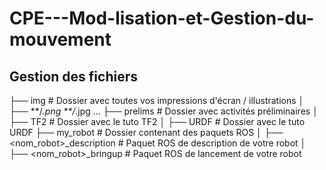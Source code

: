 # CPE---Mod-lisation-et-Gestion-du-mouvement

## Gestion des fichiers

├── img # Dossier avec toutes vos impressions d'écran / illustrations
│   ├── **/*.png **/*.jpg ... 
├── prelims # Dossier avec activités préliminaires
│   ├── TF2 # Dossier avec le tuto TF2
│   ├── URDF # Dossier avec le tuto URDF
├── my_robot # Dossier contenant des paquets ROS 
│   ├── <nom_robot>_description # Paquet ROS de description de votre robot
│   ├── <nom_robot>_bringup # Paquet ROS de lancement de votre robot 

